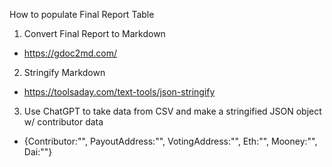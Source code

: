 How to populate Final Report Table



1. Convert Final Report to Markdown
- https://gdoc2md.com/

2. Stringify Markdown
- https://toolsaday.com/text-tools/json-stringify

3. Use ChatGPT to take data from CSV and make a stringified JSON object w/ contributor data
- {Contributor:"", PayoutAddress:"", VotingAddress:"", Eth:"", Mooney:"", Dai:""}